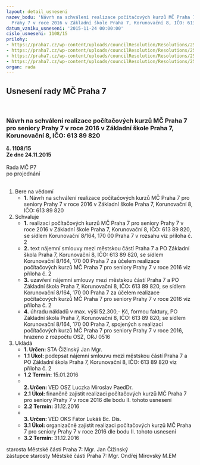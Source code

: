 ```yaml
---
layout: detail_usneseni
nazev_bodu: 'Návrh na schválení realizace počítačových kurzů MČ Praha 7 pro seniory
  Prahy 7 v roce 2016 v Základní škole Praha 7, Korunovační 8, IČO: 613 89 820'
datum_vzniku_usneseni: '2015-11-24 00:00:00'
cislo_usneseni: 1108/15
prilohy:
- https://praha7.cz/wp-content/uploads/councilResolution/Resolutions/25741/76-15-m40d_pc_kurzy_pro_seniory_2016.doc
- https://praha7.cz/wp-content/uploads/councilResolution/Resolutions/25741/76-15-najemni_smlouva_2016_korunovacni_pc_kurzy.doc
- https://praha7.cz/wp-content/uploads/councilResolution/Resolutions/25741/76-15-rs_korunovacni_pc_2016.pdf
- https://praha7.cz/wp-content/uploads/councilResolution/Resolutions/25741/76-15-dph_korunovacni_pc_2016.pdf
organ: rada
---
```

<div id="ucUsn_pList" class="usn">
	<span><h2>Usnesení rady MČ Praha 7 </h2>
<br></span><div class="standBody">
<span><h3>Návrh na schválení realizace počítačových kurzů MČ Praha 7 pro seniory Prahy 7 v roce 2016 v Základní škole Praha 7, Korunovační 8, IČO: 613 89 820</h3></span><div class="center">
		<strong>č. 1108/15</strong><br>
	</div>
<div class="center">
		<strong>Ze dne 24.11.2015</strong><br><br>
	</div>Rada MČ P7<br> po projednání<br><br><ol>
<li>Bere na vědomí<ul><li>
<strong>1.</strong> Návrh na schválení realizace počítačových kurzů MČ Praha 7 pro seniory Prahy 7 v roce 2016 v Základní škole Praha 7, Korunovační 8, IČO: 613 89 820</li></ul>
</li>
<li>Schvaluje<ul>
<li>
<strong>1.</strong> realizaci počítačových kurzů MČ Praha 7 pro seniory Prahy 7 v roce 2016 v Základní škole Praha 7, Korunovační 8, IČO: 613 89 820, se sídlem Korunovační 8/164, 170 00 Praha 7 v rozsahu viz příloha č. 2</li>
<li>
<strong>2.</strong> text nájemní smlouvy mezi městskou částí Praha 7 a PO Základní škola Praha 7, Korunovační 8, IČO: 613 89 820, se sídlem Korunovační 8/164, 170 00 Praha 7 za účelem realizace počítačových kurzů MČ Praha 7 pro seniory Prahy 7 v roce 2016 viz příloha č. 2</li>
<li>
<strong>3.</strong> uzavření nájemní smlouvy mezi městskou částí Praha 7 a PO Základní škola Praha 7, Korunovační 8, IČO: 613 89 820, se sídlem Korunovační 8/164, 170 00 Praha 7 za účelem realizace počítačových kurzů MČ Praha 7 pro seniory Prahy 7 v roce 2016 viz příloha č. 2</li>
<li>
<strong>4.</strong> úhradu nákladů v max. výši 52.300,- Kč, formou faktury, PO Základní škola Praha 7, Korunovační 8, IČO: 613 89 820, se sídlem Korunovační 8/164, 170 00 Praha 7, spojených s realizací počítačových kurzů MČ Praha 7  pro seniory Prahy 7 v roce 2016, hrazeno z rozpočtu OSZ, ORJ 0516       </li>
</ul>
</li>
<li>Ukládá<ul>
<li>
<strong>1. Určen: </strong>STA Čižinský Jan Mgr.</li>
<li>
<strong>1.1 Úkol: </strong>podepsat nájemní smlouvu mezi městskou částí Praha 7 a PO Základní škola Praha 7, Korunovační 8, IČO: 613 89 820 viz příloha č. 2</li>
<li>
<strong>1.2 Termín: </strong>15.01.2016</li>
<li>
<strong><br>2. Určen: </strong>VED OSZ Luczka Miroslav PaedDr.</li>
<li>
<strong>2.1 Úkol: </strong>finančně zajistit realizaci počítačových kurzů MČ Praha 7 pro seniory  Prahy 7 v roce 2016 dle bodu II. tohoto usnesení</li>
<li>
<strong>2.2 Termín: </strong>31.12.2016</li>
<li>
<strong><br>3. Určen: </strong>VED OKS Fátor Lukáš Bc. Dis.</li>
<li>
<strong>3.1 Úkol: </strong>organizačně zajistit realizaci počítačových kurzů MČ Praha 7 pro seniory Prahy 7 v roce 2016 dle bodu II. tohoto usnesení</li>
<li>
<strong>3.2 Termín: </strong>31.12.2016</li>
</ul>
</li>
</ol>starosta Městské části Praha 7: Mgr. Jan Čižinský<br>zástupce starosty Městské části Praha 7: Mgr. Ondřej Mirovský M.EM 
</div>
</div>